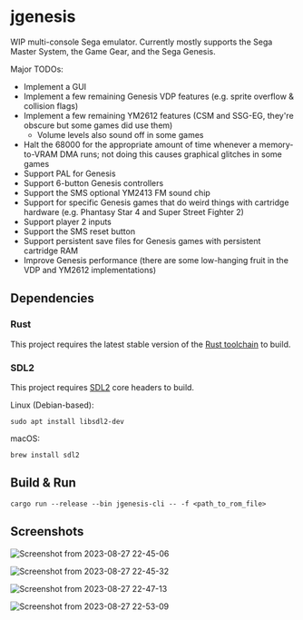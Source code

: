 # jgenesis

WIP multi-console Sega emulator. Currently mostly supports the Sega Master System, the Game Gear, and the Sega Genesis.

Major TODOs:
* Implement a GUI
* Implement a few remaining Genesis VDP features (e.g. sprite overflow & collision flags)
* Implement a few remaining YM2612 features (CSM and SSG-EG, they're obscure but some games did use them)
  * Volume levels also sound off in some games
* Halt the 68000 for the appropriate amount of time whenever a memory-to-VRAM DMA runs; not doing this causes graphical glitches in some games
* Support PAL for Genesis
* Support 6-button Genesis controllers
* Support the SMS optional YM2413 FM sound chip
* Support for specific Genesis games that do weird things with cartridge hardware (e.g. Phantasy Star 4 and Super Street Fighter 2)
* Support player 2 inputs
* Support the SMS reset button
* Support persistent save files for Genesis games with persistent cartridge RAM
* Improve Genesis performance (there are some low-hanging fruit in the VDP and YM2612 implementations)

## Dependencies

### Rust

This project requires the latest stable version of the [Rust toolchain](https://doc.rust-lang.org/book/ch01-01-installation.html) to build.

### SDL2

This project requires [SDL2](https://www.libsdl.org/) core headers to build.

Linux (Debian-based):
```
sudo apt install libsdl2-dev
```

macOS:
```
brew install sdl2
```

## Build & Run

```
cargo run --release --bin jgenesis-cli -- -f <path_to_rom_file>
```

## Screenshots

![Screenshot from 2023-08-27 22-45-06](https://github.com/jsgroth/jgenesis/assets/1137683/7d1567ce-39ba-4645-9aff-3c6d6e0afb80)

![Screenshot from 2023-08-27 22-45-32](https://github.com/jsgroth/jgenesis/assets/1137683/90d96e18-57a8-4327-8d9d-385f55a718b3)

![Screenshot from 2023-08-27 22-47-13](https://github.com/jsgroth/jgenesis/assets/1137683/d2ec2bc6-de7d-4ff1-98c5-10a0c4db7391)

![Screenshot from 2023-08-27 22-53-09](https://github.com/jsgroth/jgenesis/assets/1137683/05a7c309-0706-4627-9b45-313f259cc494)
